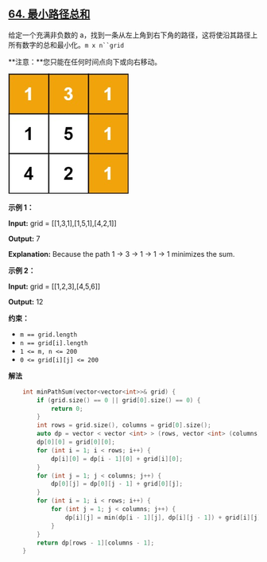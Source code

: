 ## [64\. 最小路径总和](https://leetcode.cn/problems/minimum-path-sum/)

给定一个充满非负数的 a，找到一条从左上角到右下角的路径，这将使沿其路径上所有数字的总和最小化。`m x n``grid`

**注意：**您只能在任何时间点向下或向右移动。

![image](/DP-Mastery/vx_images/374697168110116.png)


**示例 1：**

**Input:** grid = \[\[1,3,1\],\[1,5,1\],\[4,2,1\]\]

**Output:** 7

**Explanation:** Because the path 1 → 3 → 1 → 1 → 1 minimizes the sum.

**示例 2：**

**Input:** grid = \[\[1,2,3\],\[4,5,6\]\]

**Output:** 12

**约束：**

*   `m == grid.length`
*   `n == grid[i].length`
*   `1 <= m, n <= 200`
*   `0 <= grid[i][j] <= 200`

**解法**
```cpp
    int minPathSum(vector<vector<int>>& grid) {
        if (grid.size() == 0 || grid[0].size() == 0) {
            return 0;
        }
        int rows = grid.size(), columns = grid[0].size();
        auto dp = vector < vector <int> > (rows, vector <int> (columns));
        dp[0][0] = grid[0][0];
        for (int i = 1; i < rows; i++) {
            dp[i][0] = dp[i - 1][0] + grid[i][0];
        }
        for (int j = 1; j < columns; j++) {
            dp[0][j] = dp[0][j - 1] + grid[0][j];
        }
        for (int i = 1; i < rows; i++) {
            for (int j = 1; j < columns; j++) {
                dp[i][j] = min(dp[i - 1][j], dp[i][j - 1]) + grid[i][j];
            }
        }
        return dp[rows - 1][columns - 1];
    }
```


[def]: /DP-Mastery/vx_images/374697168110116.png